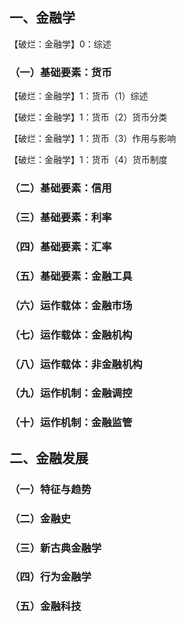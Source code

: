 




## 一、金融学

【破烂：金融学】0：综述

### （一）基础要素：货币

【破烂：金融学】1：货币（1）综述

【破烂：金融学】1：货币（2）货币分类

【破烂：金融学】1：货币（3）作用与影响

【破烂：金融学】1：货币（4）货币制度

### （二）基础要素：信用

### （三）基础要素：利率

### （四）基础要素：汇率

### （五）基础要素：金融工具

### （六）运作载体：金融市场

### （七）运作载体：金融机构

### （八）运作载体：非金融机构

### （九）运作机制：金融调控

### （十）运作机制：金融监管

## 二、金融发展

### （一）特征与趋势

### （二）金融史

### （三）新古典金融学

### （四）行为金融学

### （五）金融科技








